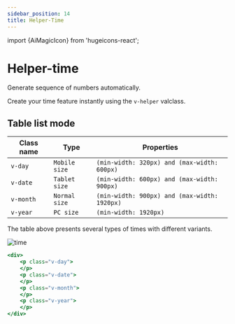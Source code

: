 ```yaml
---
sidebar_position: 14
title: Helper-Time
---
```


import {AiMagicIcon} from 'hugeicons-react';

# Helper-time <AiMagicIcon className='icon' />

Generate sequence of numbers automatically.

Create your time feature instantly using the `v-helper` valclass.

## Table list mode

| Class name  | Type | Properties |
|-------------|------|------------|
| `v-day`      | `Mobile size` | `(min-width: 320px) and (max-width: 600px)` |
| `v-date`     | `Tablet size` | `(min-width: 600px) and (max-width: 900px)` |
| `v-month`     | `Normal size` | `(min-width: 900px) and (max-width: 1920px)` |
| `v-year`     | `PC size` | `(min-width: 1920px)` |

The table above presents several types of times with different variants.

<img src="/img/time.png" alt="time" />

``` jsx title="index.html"
<div>
    <p class="v-day"> 
    </p>
    <p class="v-date"> 
    </p>
    <p class="v-month"> 
    </p>
    <p class="v-year"> 
    </p>
</div>	
```